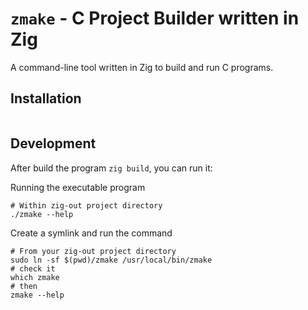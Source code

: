 # `zmake` - C Project Builder written in Zig

A command-line tool written in Zig to build and run C programs.

## Installation

```shell

```

## Development

After build the program `zig build`, you can run it:

Running the executable program

```shell
# Within zig-out project directory
./zmake --help
```

Create a symlink and run the command

```shell
# From your zig-out project directory
sudo ln -sf $(pwd)/zmake /usr/local/bin/zmake
# check it
which zmake
# then
zmake --help
```
